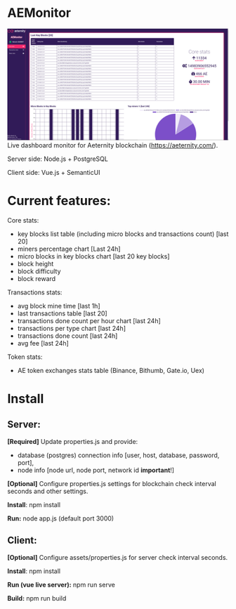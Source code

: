 # AEMonitor
![Alt text](screenshot.png?raw=true "Screenshot")
Live dashboard monitor for Aeternity blockchain (https://aeternity.com/).

Server side: Node.js + PostgreSQL

Client side: Vue.js + SemanticUI

# Current features:

Core stats:
- key blocks list table (including micro blocks and transactions count) [last 20]
- miners percentage chart [Last 24h]
- micro blocks in key blocks chart [last 20 key blocks]
- block height
- block difficulty
- block reward

Transactions stats: 
- avg block mine time [last 1h]
- last transactions table [last 20]
- transactions done count per hour chart [last 24h]
- transactions per type chart [last 24h]
- transactions done count [last 24h]
- avg fee [last 24h]

Token stats:
- AE token exchanges stats table (Binance, Bithumb, Gate.io, Uex)

# Install

## Server:

**[Required]**
Update properties.js and provide:
- database (postgres) connection info [user, host, database, password, port],
- node info [node url, node port, network id **important**!]

**[Optional]**
Configure properties.js settings for blockchain check interval seconds and other settings.

**Install**: npm install

**Run:** node app.js (default port 3000)

## Client:

**[Optional]**
Configure assets/properties.js for server check interval seconds.

**Install**: npm install

**Run (vue live server):** npm run serve

**Build:** npm run build

